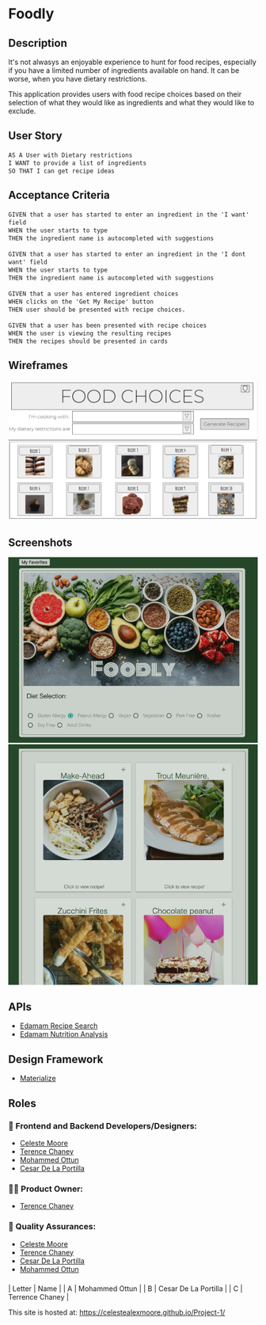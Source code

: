 # Foodly

## Description

It's not alwasys an enjoyable experience to hunt for food recipes, especially if you have a limited number of ingredients available on hand. It can be worse, when you have dietary restrictions.

This application provides users with food recipe choices based on their selection of what they would like as ingredients and what they would like to exclude.

## User Story

    AS A User with Dietary restrictions
    I WANT to provide a list of ingredients
    SO THAT I can get recipe ideas


## Acceptance Criteria

    GIVEN that a user has started to enter an ingredient in the 'I want' field
    WHEN the user starts to type
    THEN the ingredient name is autocompleted with suggestions
    
    GIVEN that a user has started to enter an ingredient in the 'I dont want' field
    WHEN the user starts to type
    THEN the ingredient name is autocompleted with suggestions
    
    GIVEN that a user has entered ingredient choices
    WHEN clicks on the 'Get My Recipe' button
    THEN user should be presented with recipe choices.
    
    GIVEN that a user has been presented with recipe choices
    WHEN the user is viewing the resulting recipes 
    THEN the recipes should be presented in cards

## Wireframes
![project wireframe](./Assets/Wireframing-Project-1.png) 

## Screenshots
![project wireframe](./Assets/Screen-Shot-1.png) 
![project wireframe](./Assets/Screen-Shot-2.png) 


## APIs
* [Edamam Recipe Search](https://developer.edamam.com/edamam-docs-recipe-api)
* [Edamam Nutrition Analysis](https://developer.edamam.com/edamam-docs-nutrition-api)

## Design Framework 
* [Materialize](https://materializecss.com/)

## Roles
### 🎨 Frontend and Backend Developers/Designers: 
* [Celeste Moore](https://github.com/celestealexmoore)
* [Terence Chaney](https://github.com/tchaney0327)
* [Mohammed Ottun]() 
* [Cesar De La Portilla](https://github.com/DLP713)
### 👨‍💼  Product Owner: 
* [Terence Chaney](https://github.com/tchaney0327)
### 🥸  Quality Assurances: 
* [Celeste Moore](https://github.com/celestealexmoore)
* [Terence Chaney](https://github.com/tchaney0327)
* [Cesar De La Portilla](https://github.com/DLP713)
* [Mohammed Ottun](https://github.com/MohammedOttun)

### 

| Letter |      Name            |
|   A    | Mohammed Ottun       |
|   B    | Cesar De La Portilla |
|   C    | Terrence Chaney      |

This site is hosted at:  https://celestealexmoore.github.io/Project-1/
